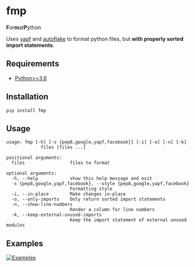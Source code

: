 # fmp

**F**or**m**at**P**ython

Uses [yapf](https://github.com/google/yapf) and [autoflake](https://github.com/PyCQA/autoflake) to format python files, but **with properly sorted import statements**.

## Requirements

- [Python>=3.6](https://www.python.org/downloads/)

## Installation

```
pip install fmp
```

## Usage

```
usage: fmp [-h] [-s {pep8,google,yapf,facebook}] [-i] [-o] [-n] [-k]
             files [files ...]

positional arguments:
  files                 files to format

optional arguments:
  -h, --help            show this help message and exit
  -s {pep8,google,yapf,facebook}, --style {pep8,google,yapf,facebook}
                        Formatting style
  -i, --in-place        Make changes in-place
  -o, --only-imports    Only return sorted import statements
  -n, --show-line-numbers
                        Render a column for line numbers
  -k, --keep-external-unused-imports
                        Keep the import statement of external unused modules
```

## Examples

[![Examples](static/examples.gif)](https://asciinema.org/a/x8UJrOu8PY7kvMV4UaYbHmrO9)
